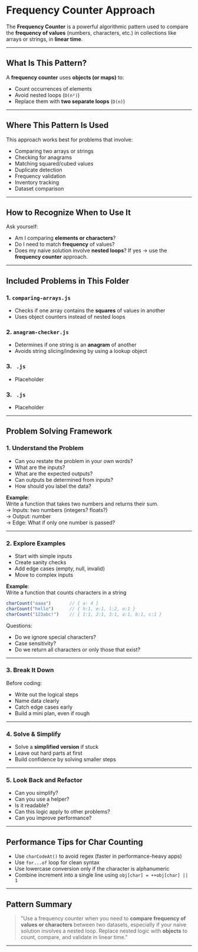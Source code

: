 # Frequency Counter Approach

The **Frequency Counter** is a powerful algorithmic pattern used to compare the **frequency of values** (numbers, characters, etc.) in collections like arrays or strings, in **linear time**.

---

## What Is This Pattern?

A **frequency counter** uses **objects (or maps)** to:
- Count occurrences of elements
- Avoid nested loops (`O(n²)`)
- Replace them with **two separate loops** (`O(n)`)

---

## Where This Pattern Is Used

This approach works best for problems that involve:
- Comparing two arrays or strings
- Checking for anagrams
- Matching squared/cubed values
- Duplicate detection
- Frequency validation
- Inventory tracking
- Dataset comparison

---

## How to Recognize When to Use It

Ask yourself:
- Am I comparing **elements or characters**?
- Do I need to match **frequency** of values?
- Does my naive solution involve **nested loops**?
If yes → use the **frequency counter** approach.

---

## Included Problems in This Folder

### 1. `comparing-arrays.js`
- Checks if one array contains the **squares** of values in another
- Uses object counters instead of nested loops

### 2. `anagram-checker.js`
- Determines if one string is an **anagram** of another
- Avoids string slicing/indexing by using a lookup object

### 3. ` .js`
- Placeholder


### 3. ` .js`
- Placeholder


---

## Problem Solving Framework

### 1. Understand the Problem
- Can you restate the problem in your own words?
- What are the inputs?
- What are the expected outputs?
- Can outputs be determined from inputs?
- How should you label the data?

**Example**:  
Write a function that takes two numbers and returns their sum.  
→ Inputs: two numbers (integers? floats?)  
→ Output: number  
→ Edge: What if only one number is passed?

---

### 2. Explore Examples
- Start with simple inputs
- Create sanity checks
- Add edge cases (empty, null, invalid)
- Move to complex inputs

**Example**:  
Write a function that counts characters in a string

```js
charCount("aaaa")       // { a: 4 }
charCount("hello")      // { h:1, e:1, l:2, o:1 }
charCount("123abc!")    // { 1:1, 2:1, 3:1, a:1, b:1, c:1 }
```

Questions:
- Do we ignore special characters?
- Case sensitivity?
- Do we return all characters or only those that exist?

---

### 3. Break It Down
Before coding:
- Write out the logical steps
- Name data clearly
- Catch edge cases early
- Build a mini plan, even if rough

---

### 4. Solve & Simplify
- Solve a **simplified version** if stuck
- Leave out hard parts at first
- Build confidence by solving smaller steps

---

### 5. Look Back and Refactor
- Can you simplify?
- Can you use a helper?
- Is it readable?
- Can this logic apply to other problems?
- Can you improve performance?

---

## Performance Tips for Char Counting

- Use `charCodeAt()` to avoid regex (faster in performance-heavy apps)
- Use `for...of` loop for clean syntax
- Use lowercase conversion only if the character is alphanumeric
- Combine increment into a single line using `obj[char] = ++obj[char] || 1`

---

## Pattern Summary

> "Use a frequency counter when you need to **compare frequency of values or characters** between two datasets, especially if your naive solution involves a nested loop. Replace nested logic with **objects** to count, compare, and validate in linear time."

---
